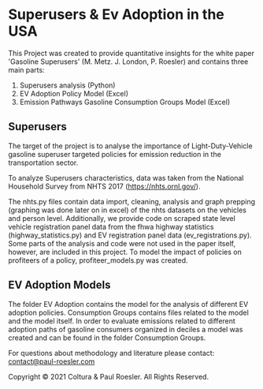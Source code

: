 # Superusers & Ev Adoption in the USA
This Project was created to provide quantitative insights for the white paper 'Gasoline Superusers' (M. Metz. J. London, P. Roesler) and contains three main parts:
1) Superusers analysis (Python)
2) EV Adoption Policy Model (Excel)
3) Emission Pathways Gasoline Consumption Groups Model (Excel)


## Superusers
The target of the project is to analyse the importance of Light-Duty-Vehicle gasoline superuser targeted policies for emission reduction in the transportation sector.

To analyze Superusers characteristics, data was taken from the National Household Survey from NHTS 2017 (https://nhts.ornl.gov/).

The nhts.py files contain data import, cleaning, analysis and graph prepping (graphing was done later on in excel) of the nhts datasets on the vehicles and person level.
Additionally, we provide code on scraped state level vehicle registration panel data from the fhwa highway statistics (highway_statistics.py) and EV registration panel data (ev_registrations.py). 
Some parts of the analysis and code were not used in the paper itself, however, are included in this project.
To model the impact of policies on profiteers of a policy, profiteer_models.py was created.



## EV Adoption Models
The folder EV Adoption contains the model for the analysis of different EV adoption policies. Consumption Groups contains files related to the model and the model itself.
In order to evaluate emissions related to different adoption paths of gasoline consumers organized in deciles a model was created and can be found in the folder Consumption Groups.

For questions about methodology and literature please contact: contact@paul-roesler.com



Copyright © 2021 Coltura & Paul Roesler. All Rights Reserved.
